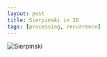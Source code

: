 ```yaml
---
layout: post
title: Sierpinski in 3D
tags: [processing, recurrence]
---
```

![Sierpinski](./sierpinski/sierpinski.jpg)
